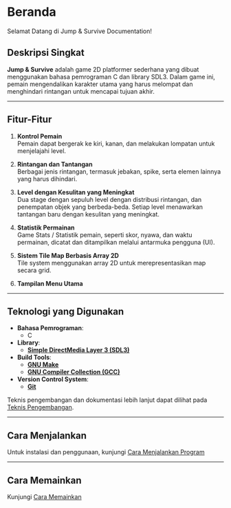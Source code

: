 # Beranda

Selamat Datang di Jump & Survive Documentation!

<!-- TODO: Put preview or banner image here -->

## Deskripsi Singkat

**Jump & Survive** adalah game 2D platformer sederhana yang dibuat menggunakan bahasa pemrograman C dan library SDL3. Dalam game ini, pemain mengendalikan karakter utama yang harus melompat dan menghindari rintangan untuk mencapai tujuan akhir.

---

## Fitur-Fitur

1. **Kontrol Pemain**  
   Pemain dapat bergerak ke kiri, kanan, dan melakukan lompatan untuk menjelajahi level.

2. **Rintangan dan Tantangan**  
   Berbagai jenis rintangan, termasuk jebakan, spike, serta elemen lainnya yang harus dihindari.

3. **Level dengan Kesulitan yang Meningkat**  
   Dua stage dengan sepuluh level dengan distribusi rintangan, dan penempatan objek yang berbeda-beda. Setiap level menawarkan tantangan baru dengan kesulitan yang meningkat.

4. **Statistik Permainan**  
   Game Stats / Statistik pemain, seperti skor, nyawa, dan waktu permainan, dicatat dan ditampilkan melalui antarmuka pengguna (UI).

5. **Sistem Tile Map Berbasis Array 2D**  
   Tile system menggunakan array 2D untuk merepresentasikan map secara grid.

6. **Tampilan Menu Utama**  

---

## Teknologi yang Digunakan

- **Bahasa Pemrograman**:
    - C
- **Library**:
    - [**Simple DirectMedia Layer 3 (SDL3)**](https://wiki.libsdl.org/SDL3/FrontPage)
- **Build Tools**:
    - [**GNU Make**](https://www.gnu.org/software/make/)
    - [**GNU Compiler Collection (GCC)**](https://packages.msys2.org/packages/mingw-w64-x86_64-gcc)
- **Version Control System**:
    - [**Git**](https://git-scm.com/)

Teknis pengembangan dan dokumentasi lebih lanjut dapat dilihat pada [Teknis Pengembangan](./development/index.md).

---

## Cara Menjalankan

Untuk instalasi dan penggunaan, kunjungi [Cara Menjalankan Program](./usage.md)

---

## Cara Memainkan

Kunjungi [Cara Memainkan](./how-to-play.md)

